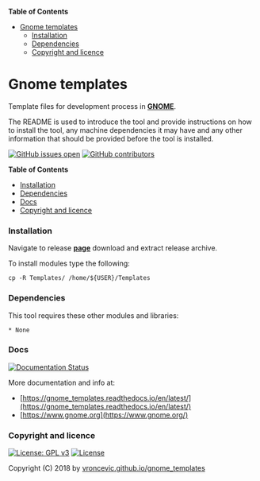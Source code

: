 <!-- START doctoc generated TOC please keep comment here to allow auto update -->
<!-- DON'T EDIT THIS SECTION, INSTEAD RE-RUN doctoc TO UPDATE -->
**Table of Contents**

- [Gnome templates](#gnome-templates)
    - [Installation](#installation)
    - [Dependencies](#dependencies)
    - [Copyright and licence](#copyright-and-licence)

<!-- END doctoc generated TOC please keep comment here to allow auto update -->

# Gnome templates

Template files for development process in **[GNOME](https://www.gnome.org/)**.

The README is used to introduce the tool and provide instructions on
how to install the tool, any machine dependencies it may have and any
other information that should be provided before the tool is installed.

[![GitHub issues open](https://img.shields.io/github/issues/vroncevic/gnome_templates.svg)](https://github.com/vroncevic/gnome_templates/issues) [![GitHub contributors](https://img.shields.io/github/contributors/vroncevic/gnome_templates.svg)](https://github.com/vroncevic/gnome_templates/graphs/contributors)

<!-- START doctoc generated TOC please keep comment here to allow auto update -->
<!-- DON'T EDIT THIS SECTION, INSTEAD RE-RUN doctoc TO UPDATE -->
**Table of Contents**

- [Installation](#installation)
- [Dependencies](#dependencies)
- [Docs](#docs)
- [Copyright and licence](#copyright-and-licence)

<!-- END doctoc generated TOC please keep comment here to allow auto update -->

### Installation

Navigate to release **[page](https://github.com/vroncevic/gnome_templates/releases)** download and extract release archive.

To install modules type the following:
```
cp -R Templates/ /home/${USER}/Templates
```

### Dependencies

This tool requires these other modules and libraries:

    * None

### Docs

[![Documentation Status](https://readthedocs.org/projects/gnome_templates/badge/?version=latest)](https://gnome_templates.readthedocs.io/projects/gnome_templates/en/latest/?badge=latest)

More documentation and info at:
* [https://gnome_templates.readthedocs.io/en/latest/](https://gnome_templates.readthedocs.io/en/latest/)
* [https://www.gnome.org](https://www.gnome.org/)

### Copyright and licence

[![License: GPL v3](https://img.shields.io/badge/License-GPLv3-blue.svg)](https://www.gnu.org/licenses/gpl-3.0) [![License](https://img.shields.io/badge/License-Apache%202.0-blue.svg)](https://opensource.org/licenses/Apache-2.0)

Copyright (C) 2018 by [vroncevic.github.io/gnome_templates](https://vroncevic.github.io/gnome_templates)

